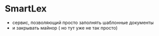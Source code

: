 # SmartLex
- сервис, позволяющий просто заполнять шаблонные документы
- и закрывать майнор ( но тут уже не так просто)
